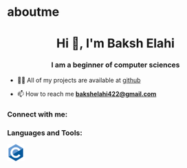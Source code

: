 # aboutme<h1 align="center">Hi 👋, I'm Baksh Elahi</h1>
<h3 align="center">I am a beginner of computer sciences</h3>

- 👨‍💻 All of my projects are available at [github](github)

- 📫 How to reach me **bakshelahi422@gmail.com**

<h3 align="left">Connect with me:</h3>
<p align="left">
</p>

<h3 align="left">Languages and Tools:</h3>
<p align="left"> <a href="https://www.cprogramming.com/" target="_blank" rel="noreferrer"> <img src="https://raw.githubusercontent.com/devicons/devicon/master/icons/c/c-original.svg" alt="c" width="40" height="40"/> </a> </p>
